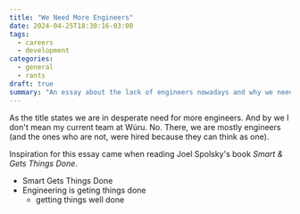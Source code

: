 ```yaml
---
title: "We Need More Engineers"
date: 2024-04-25T18:30:16-03:00
tags:
  - careers
  - development
categories:
  - general
  - rants
draft: true
summary: "An essay about the lack of engineers nowadays and why we need more of them."
---
```


As the title states we are in desperate need for more engineers. And by we I don't mean my current team at Wúru. No. There, we are mostly engineers (and the ones who are not, were hired because they can think as one).

Inspiration for this essay came when reading Joel Spolsky's book *Smart & Gets Things Done*.

- Smart Gets Things Done
- Engineering is geting things done
  - getting things well done
